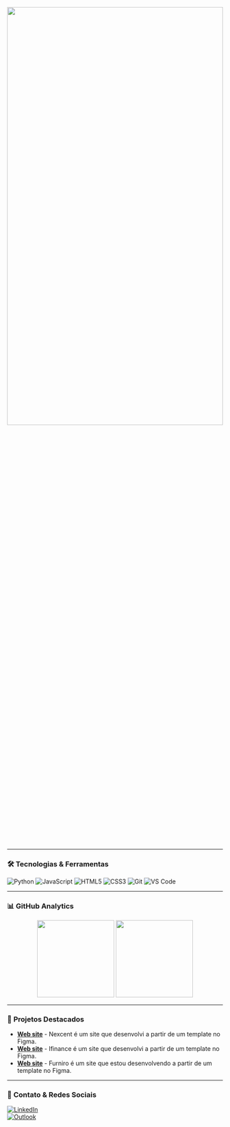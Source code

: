 <div align="center">
  <img src="https://media1.giphy.com/media/v1.Y2lkPTc5MGI3NjExdXhobzhwdm9majIyMGFldjg1cDJhNDU3cXY2MGJ6NTl3anRobnFqbCZlcD12MV9pbnRlcm5hbF9naWZfYnlfaWQmY3Q9Zw/zOvBKUUEERdNm/giphy.gif" width="100%" height="50%" />
</div>

<!-- <div align="center">  
  <img src="https://readme-typing-svg.demolab.com?font=Fira+Code&pause=1000&color=22D3EE&width=435&lines=Engenheiro+de+Software+em+Formação;Desenvolvedor+Front-End;Apaixonado+por+Tecnologia" alt="Animação de Digitação"/>  
</div>  -->

---

### 🛠️ **Tecnologias & Ferramentas**  

![Python](https://img.shields.io/badge/Python-3776AB?style=for-the-badge&logo=python&logoColor=white)
![JavaScript](https://img.shields.io/badge/JavaScript-F7DF1E?style=for-the-badge&logo=javascript&logoColor=black)
![HTML5](https://img.shields.io/badge/HTML5-E34F26?style=for-the-badge&logo=html5&logoColor=white)
![CSS3](https://img.shields.io/badge/CSS3-1572B6?style=for-the-badge&logo=css3&logoColor=white)
![Git](https://img.shields.io/badge/Git-F05032?style=for-the-badge&logo=git&logoColor=white)
![VS Code](https://img.shields.io/badge/VS_Code-007ACC?style=for-the-badge&logo=visual-studio-code&logoColor=white)
<!-- ![React](https://img.shields.io/badge/React-61DAFB?style=for-the-badge&logo=react&logoColor=black) -->

---

### 📊 **GitHub Analytics**  

<div align="center">  
  <img height="180em" src="https://github-readme-stats.vercel.app/api?username=yDenBarbosa&show_icons=true&theme=dracula&include_all_commits=true" />  
  <img height="180em" src="https://github-readme-stats.vercel.app/api/top-langs/?username=yDenBarbosa&layout=compact&theme=dracula" />  
</div>  

---

### 🚀 **Projetos Destacados**  

- [**Web site**](https://github.com/yDenBarbosa/NexCent) - Nexcent é um site que desenvolvi a partir de um template no Figma.  
- [**Web site**](https://github.com/yDenBarbosa/Ifinance) - Ifinance é um site que desenvolvi a partir de um template no Figma.  
- [**Web site**](https://github.com/yDenBarbosa/Furniro) - Furniro é um site que estou desenvolvendo a partir de um template no Figma.   

---

### 🌟 **Contato & Redes Sociais**  

[![LinkedIn](https://img.shields.io/badge/LinkedIn-0077B5?style=for-the-badge&logo=linkedin&logoColor=white)](https://www.linkedin.com/in/denis-b-silva/)  
[![Outlook](https://img.shields.io/badge/Outlook-0078D4?style=for-the-badge&logo=microsoft-outlook&logoColor=white)](mailto:denis9195@hotmail.com)  
